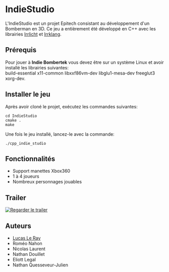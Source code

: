 # IndieStudio

L'IndieStudio est un projet Epitech consistant au développement d'un Bomberman en 3D.
Ce jeu a entièrement été développé en C++ avec les librairies [Irrlicht](http://irrlicht.sourceforge.net/) et [Irrklang](https://www.ambiera.com/irrklang/).

## Prérequis

Pour jouer à **Indie Bombertek** vous devez être sur un système Linux et avoir installé les librairies suivantes:  
build-essential x11-common libxxf86vm-dev libglu1-mesa-dev freeglut3 xorg-dev.

## Installer le jeu

Après avoir cloné le projet, exécutez les commandes suivantes:

```
cd IndieStudio
cmake .
make
```

Une fois le jeu installé, lancez-le avec la commande:

```
./cpp_indie_studio
```

## Fonctionnalités

* Support manettes Xbox360
* 1 à 4 joueurs
* Nombreux personnages jouables

## Trailer
[![Regarder le trailer](https://img.youtube.com/vi/nBlIrcMgOsk/0.jpg)](https://www.youtube.com/watch?v=nBlIrcMgOsk)

## Auteurs

* [Lucas Le Ray](https://github.com/LucasLeRay)
* Roméo Nahon
* Nicolas Laurent
* Nathan Douillet
* Eliott Legal
* Nathan Quesseveur-Julien
